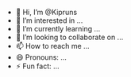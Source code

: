 - 👋 Hi, I’m @Kipruns
- 👀 I’m interested in ...
- 🌱 I’m currently learning ...
- 💞️ I’m looking to collaborate on ...
- 📫 How to reach me ...
- 😄 Pronouns: ...
- ⚡ Fun fact: ...

<!---
Kipruns/Kipruns is a ✨ special ✨ repository because its `README.md` (this file) appears on your GitHub profile.
You can click the Preview link to take a look at your changes.
--->

